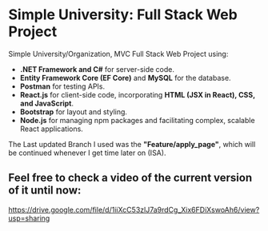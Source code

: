 # Simple University: Full Stack Web Project

Simple University/Organization,  MVC Full Stack Web Project using:


- **.NET Framework and C#** for server-side code.
- **Entity Framework Core (EF Core)** and **MySQL** for the database.
- **Postman** for testing APIs.
- **React.js** for client-side code, incorporating **HTML (JSX in React), CSS, and JavaScript**.
- **Bootstrap** for layout and styling.
- **Node.js** for managing npm packages and facilitating complex, scalable React applications.

The Last updated Branch I used was the **"Feature/apply_page"**, which will be continued whenever I get time later on (ISA).

Feel free to check a **video** of the current version of it until now:
----------------------------------------------------
https://drive.google.com/file/d/1iiXcC53zlJ7a9rdCg_Xix6FDiXswoAh6/view?usp=sharing


